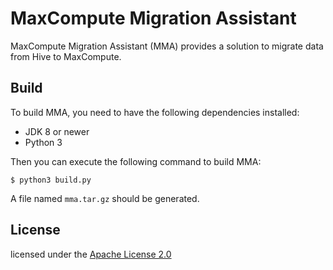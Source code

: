 # MaxCompute Migration Assistant

MaxCompute Migration Assistant (MMA) provides a solution to migrate data from Hive to MaxCompute.


## Build
To build MMA, you need to have the following dependencies installed:
- JDK 8 or newer
- Python 3

Then you can execute the following command to build MMA:
```$xslt
$ python3 build.py
```

A file named ```mma.tar.gz``` should be generated.

## License
licensed under the [Apache License 2.0](https://www.apache.org/licenses/LICENSE-2.0.html)